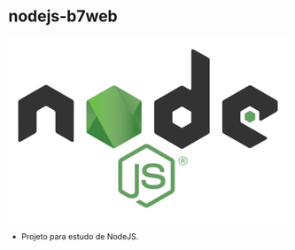# nodejs-b7web

<p align="center">
  <img src="https://github.com/Gahznt/nodejs-b7web/blob/main/nodejs_banner.png?raw=true" alt="Nodejs banner"/>
</p>

- Projeto para estudo de NodeJS.
